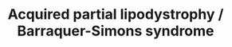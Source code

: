 ---
annotations:
- id: PW:0000013
  parent: disease pathway
  type: Pathway Ontology
  value: disease pathway
- id: DOID:811
  type: Disease Ontology
  value: lipodystrophy
authors:
- UlasBabayigit
- Eweitz
- Fehrhart
description: Autoimmune diseases have been shown to cause an increased level of C3NeF,
  which makes the C3bBb comples more stable. Because of this, there will be continuous
  stimulation of the alternative pathway, leading to excess amounts of membrane attack
  complex. These MACs will lead to adipocyte lysis, causing Barraquer-Simons syndrome.  Many
  patients have shown mutations in the LMNB2 gene, but this is not the case for all
  patients. Some people with mutations in this gene do not have the disease. More
  evidence is therefore required to conclude if this gene is linked to the disease.  Patients
  with this disease have a decrease of fat in the face, neck, upper extremities, trunk
  and upper abdomen. Some patients also have excess fat over the gluteal region, thighs
  and calves.
last-edited: 2021-11-30
ndex: 84759eb7-da33-11eb-b666-0ac135e8bacf
organisms:
- Homo sapiens
redirect_from:
- /index.php/Pathway:WP5104
- /instance/WP5104
- /instance/WP5104_rr120389
revision: r120389
schema-jsonld:
- '@context': https://schema.org/
  '@id': https://wikipathways.github.io/pathways/WP5104.html
  '@type': Dataset
  creator:
    '@type': Organization
    name: WikiPathways
  description: Autoimmune diseases have been shown to cause an increased level of
    C3NeF, which makes the C3bBb comples more stable. Because of this, there will
    be continuous stimulation of the alternative pathway, leading to excess amounts
    of membrane attack complex. These MACs will lead to adipocyte lysis, causing Barraquer-Simons
    syndrome.  Many patients have shown mutations in the LMNB2 gene, but this is not
    the case for all patients. Some people with mutations in this gene do not have
    the disease. More evidence is therefore required to conclude if this gene is linked
    to the disease.  Patients with this disease have a decrease of fat in the face,
    neck, upper extremities, trunk and upper abdomen. Some patients also have excess
    fat over the gluteal region, thighs and calves.
  keywords:
  - C3
  - C3NeF
  - C3a
  - C3b
  - C5
  - CAAX
  - CFB
  - CFBb
  - CFD
  - FNTA
  - Farnesyl
  - Farnesyl-L-cysteine
  - ICMT
  - LMNA
  - LMNB1
  - LMNB2
  - Lamin A
  - Lamin B1
  - Lamin B2
  - Prelamin-B1
  - Prelamin-B2
  - RCE1
  license: CC0
  name: Acquired partial lipodystrophy / Barraquer-Simons syndrome
seo: CreativeWork
title: Acquired partial lipodystrophy / Barraquer-Simons syndrome
wpid: WP5104
---